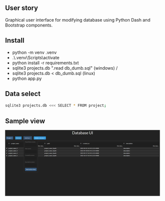 ## User story
Graphical user interface for modifying database using Python Dash and Bootstrap  components. 

## Install 
- python -m venv .venv
- .\\.venv\\Scripts\\activate
- python install -r requirements.txt
- sqlite3 projects.db ".read  db_dumb.sql" (windows) / 
- sqlite3 projects.db < db_dumb.sql (linux)
- python app.py


## Data select
```bash
sqlite3 projects.db <<< SELECT * FROM project;
```

## Sample view
![Sample of UI](./assets/sample_view.png)